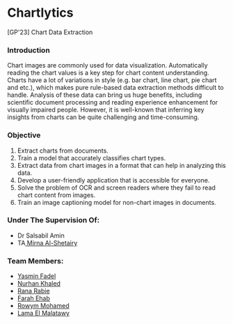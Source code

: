 # Chartlytics
[GP'23] Chart Data Extraction


<h3>Introduction</h3>
Chart images are commonly used for data visualization. Automatically reading the chart values is a key step for chart content understanding. Charts have a lot of variations in style (e.g. bar chart, line chart, pie chart and etc.), which makes pure rule-based data extraction methods difficult to handle. Analysis of these data can bring us huge benefits, including scientific document processing and reading experience enhancement for visually impaired people. However, it is well-known that inferring key insights from charts can be quite challenging and time-consuming.

<h3>Objective</h3>
<ol>
<li> Extract charts from documents.
<li> Train a model that accurately classifies chart types.
<li> Extract data from chart images in a format that can help in analyzing this data.
<li> Develop a user-friendly application that is accessible for everyone.
<li> Solve the problem of OCR and screen readers where they fail to read chart content from images.
<li> Train an image captioning model for non-chart images in documents.
</ol>

<h3>Under The Supervision Of:</h3>
<ul>
<li> Dr Salsabil Amin
<li> TA<a href="https://github.com/mshetairy"> Mirna Al-Shetairy</a>
</ul>

<h3>Team Members:</h3>
<ul>
  <li> <a href="https://github.com/yasminFadel">Yasmin Fadel</a>
  <li> <a href="https://github.com/nurhaankhaled">Nurhan Khaled</a>
  <li> <a href="https://github.com/Rana-Rabie">Rana Rabie</a>
  <li> <a href="https://github.com/FarahEhab">Farah Ehab</a>  
  <li> <a href="https://github.com/rowym">Rowym Mohamed</a>
  <li> <a href="https://github.com/LamaElMalatawy">Lama El Malatawy</a>
  
</ul>
